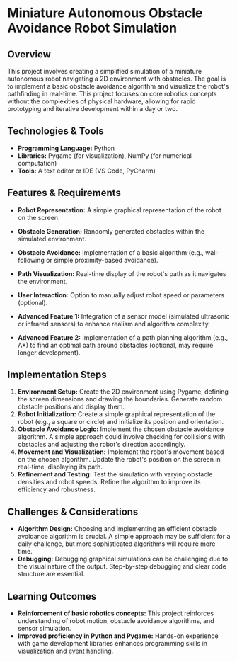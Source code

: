 #  Miniature Autonomous Obstacle Avoidance Robot Simulation

## Overview

This project involves creating a simplified simulation of a miniature autonomous robot navigating a 2D environment with obstacles. The goal is to implement a basic obstacle avoidance algorithm and visualize the robot's pathfinding in real-time.  This project focuses on core robotics concepts without the complexities of physical hardware, allowing for rapid prototyping and iterative development within a day or two.

## Technologies & Tools

* **Programming Language:** Python
* **Libraries:** Pygame (for visualization), NumPy (for numerical computation)
* **Tools:**  A text editor or IDE (VS Code, PyCharm)


## Features & Requirements

- **Robot Representation:**  A simple graphical representation of the robot on the screen.
- **Obstacle Generation:** Randomly generated obstacles within the simulated environment.
- **Obstacle Avoidance:** Implementation of a basic algorithm (e.g., wall-following or simple proximity-based avoidance).
- **Path Visualization:**  Real-time display of the robot's path as it navigates the environment.
- **User Interaction:** Option to manually adjust robot speed or parameters (optional).

- **Advanced Feature 1:**  Integration of a sensor model (simulated ultrasonic or infrared sensors) to enhance realism and algorithm complexity.
- **Advanced Feature 2:**  Implementation of a path planning algorithm (e.g., A*) to find an optimal path around obstacles (optional, may require longer development).


## Implementation Steps

1. **Environment Setup:** Create the 2D environment using Pygame, defining the screen dimensions and drawing the boundaries. Generate random obstacle positions and display them.
2. **Robot Initialization:** Create a simple graphical representation of the robot (e.g., a square or circle) and initialize its position and orientation.
3. **Obstacle Avoidance Logic:** Implement the chosen obstacle avoidance algorithm.  A simple approach could involve checking for collisions with obstacles and adjusting the robot's direction accordingly.
4. **Movement and Visualization:** Implement the robot's movement based on the chosen algorithm. Update the robot's position on the screen in real-time, displaying its path.
5. **Refinement and Testing:** Test the simulation with varying obstacle densities and robot speeds. Refine the algorithm to improve its efficiency and robustness.


## Challenges & Considerations

- **Algorithm Design:**  Choosing and implementing an efficient obstacle avoidance algorithm is crucial. A simple approach may be sufficient for a daily challenge, but more sophisticated algorithms will require more time.
- **Debugging:**  Debugging graphical simulations can be challenging due to the visual nature of the output.  Step-by-step debugging and clear code structure are essential.


## Learning Outcomes

- **Reinforcement of basic robotics concepts:**  This project reinforces understanding of robot motion, obstacle avoidance algorithms, and sensor simulation.
- **Improved proficiency in Python and Pygame:**  Hands-on experience with game development libraries enhances programming skills in visualization and event handling.

